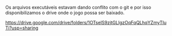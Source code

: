 Os arquivos executáveis estavam dando conflito com o git e por isso disponibilizamos o drive onde o jogo possa ser baixado.

https://drive.google.com/drive/folders/1OTselS9zjtGLIgzOqFqQLhqYZmyTIuTi?usp=sharing

